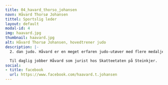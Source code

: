 ```yaml
---
title: 04_havard_thorso_johansen
navn: Håvard Thorsø Johansen
tittel: Sportslig leder
layout: default
modal-id: 4
img: haavard.jpg
thumbnail: haavard.jpg
alt: Håvard Thorsø Johansen, hovedtrener judo
description: |-
  2. dan judo. Håvard er en meget erfaren judo-utøver med flere medaljer fra NM.

  Til daglig jobber Håvard som jurist hos Skatteetaten på Steinkjer.
social:
- title: facebook
  url: https://www.facebook.com/haavard.t.johansen
---
```


